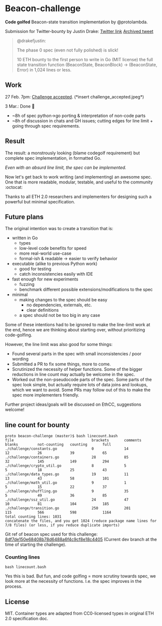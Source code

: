 # Beacon-challenge

**Code golfed** Beacon-state transition implementation by @protolambda.

Submission for Twitter-bounty by Justin Drake:
[Twitter link](https://twitter.com/drakefjustin/status/1100809667528278016)
[Archived tweet](https://web.archive.org/web/20190227193001/https://twitter.com/drakefjustin/status/1100809667528278016)

> @drakefjustin:
>
> The phase 0 spec (even not fully polished) is slick!
>
> 10 ETH bounty to the first person to write in Go (MIT license) the full state transition function (BeaconState, BeaconBlock) -> (BeaconState, Error) in 1,024 lines or less.

## Work

27 Feb. 7pm: [Challenge accepted](https://twitter.com/protolambda/status/1100819044951908352). (\*insert challenge_accepted.jpeg\*)

3 Mar.: Done :tada:
 - ~8h of spec python->go porting & interpretation of non-code parts
 - ~8h of discussion in chats and GH issues; cutting edges for line limit + going through spec requirements.

## Result
 
The result: a monstrously looking (blame codegolf requirement) but complete spec implementation, in formatted Go.
 
*Even with an absurd line limit, the spec can be implemented.*

Now let's get back to work writing (and implementing) an awesome spec. 
One that is more readable, modular, testable, and useful to the community :octocat:

Thanks to all ETH 2.0 researchers and implementers for designing such a powerful but minimal specification.

## Future plans

The original intention was to create a transition that is:
 
- written in Go
    - types
    - low-level code benefits for speed
    - more real-world use-case
    - formal-ish & readable -> easier to verify behavior
- executable (alike to previous Python work)
    - good for testing
    - catch inconsistencies easily with IDE
- fast enough for new experiments
    - fuzzing
    - benchmark different possible extensions/modifications to the spec
- minimal
    - making changes to the spec should be easy
       - no dependencies, externals, etc.
       - clear definitions
    - a spec should not be too big in any case

Some of these intentions had to be ignored to make the line-limit work at the end,
 hence we are thinking about starting over, without prioritizing code-golfing. 

However, the line limit was also good for some things:

- Found several parts in the spec with small inconsistencies / poor wording
- Submitted a PR to fix some things, more to come.
- Scrutinized the necessity of helper functions. Some of the bigger reductions in line count may actually be welcome in the spec.
- Worked out the non-pseudocode parts of the spec. Some parts of the spec look simple,
    but actually require lots of data joins and lookups, which we want to avoid.
    Some PRs may follow out of this to make the spec more implementers friendly.

Further project ideas/goals will be discussed on EthCC, suggestions welcome!


## line count for bounty

```
proto beacon-challenge (master)$ bash linecount.bash 
file                                    brackets       comments       blanks         not-counting   counting       full           
./challenge/constants.go                0              14             12             26             39             65             
./challenge/containers.go               28             85             32             145            149            294            
./challenge/crypto_util.go              8              5              5              18             25             43             
./challenge/data_types.go               19             11             13             43             58             101            
./challenge/math_util.go                9              1              5              15             22             37             
./challenge/shuffling.go                9              35             5              49             36             85             
./challenge/ssz_util.go                 24             47             10             81             104            185            
./challenge/transition.go               250            201            115            566            598            1164           
total counting lines: 1031
concatenate the files, and you get 1024 (reduce package name lines for 7/8 files) (or less, if you reduce duplicate imports)
```


Git ref of beacon spec used for this challenge: [8df7de150e68408b78d6488a6f4c9cf8e18c4405](https://github.com/ethereum/eth2.0-specs/blob/8df7de150e68408b78d6488a6f4c9cf8e18c4405/specs/core/0_beacon-chain.md) (Current dev branch at the time of starting the challenge).

### Counting lines

```
bash linecount.bash
```

Yes this is bad. But fun, and code golfing = more scrutiny towards spec, we look more at the necessity of functions.
 I.e. the spec improves in the process.

## License

MIT. Container types are adapted from CC0-licensed types in original ETH 2.0 specification doc.

